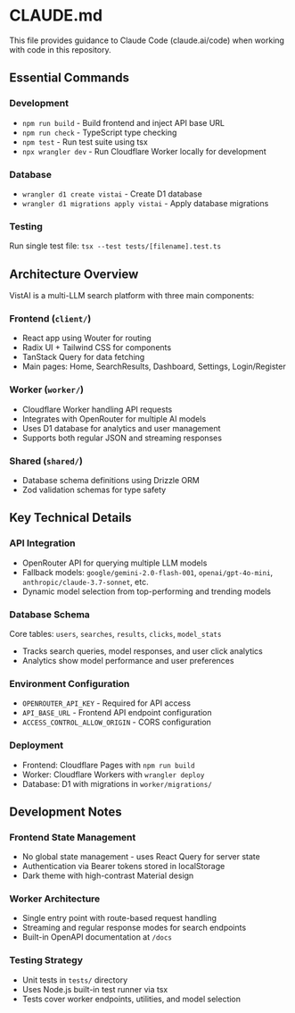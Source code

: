 # CLAUDE.md

This file provides guidance to Claude Code (claude.ai/code) when working with code in this repository.

## Essential Commands

### Development
- `npm run build` - Build frontend and inject API base URL
- `npm run check` - TypeScript type checking
- `npm test` - Run test suite using tsx
- `npx wrangler dev` - Run Cloudflare Worker locally for development

### Database
- `wrangler d1 create vistai` - Create D1 database
- `wrangler d1 migrations apply vistai` - Apply database migrations

### Testing
Run single test file: `tsx --test tests/[filename].test.ts`

## Architecture Overview

VistAI is a multi-LLM search platform with three main components:

### Frontend (`client/`)
- React app using Wouter for routing
- Radix UI + Tailwind CSS for components
- TanStack Query for data fetching
- Main pages: Home, SearchResults, Dashboard, Settings, Login/Register

### Worker (`worker/`)
- Cloudflare Worker handling API requests
- Integrates with OpenRouter for multiple AI models
- Uses D1 database for analytics and user management
- Supports both regular JSON and streaming responses

### Shared (`shared/`)
- Database schema definitions using Drizzle ORM
- Zod validation schemas for type safety

## Key Technical Details

### API Integration
- OpenRouter API for querying multiple LLM models
- Fallback models: `google/gemini-2.0-flash-001`, `openai/gpt-4o-mini`, `anthropic/claude-3.7-sonnet`, etc.
- Dynamic model selection from top-performing and trending models

### Database Schema
Core tables: `users`, `searches`, `results`, `clicks`, `model_stats`
- Tracks search queries, model responses, and user click analytics
- Analytics show model performance and user preferences

### Environment Configuration
- `OPENROUTER_API_KEY` - Required for API access
- `API_BASE_URL` - Frontend API endpoint configuration
- `ACCESS_CONTROL_ALLOW_ORIGIN` - CORS configuration

### Deployment
- Frontend: Cloudflare Pages with `npm run build`
- Worker: Cloudflare Workers with `wrangler deploy`
- Database: D1 with migrations in `worker/migrations/`

## Development Notes

### Frontend State Management
- No global state management - uses React Query for server state
- Authentication via Bearer tokens stored in localStorage
- Dark theme with high-contrast Material design

### Worker Architecture
- Single entry point with route-based request handling
- Streaming and regular response modes for search endpoints
- Built-in OpenAPI documentation at `/docs`

### Testing Strategy
- Unit tests in `tests/` directory
- Uses Node.js built-in test runner via tsx
- Tests cover worker endpoints, utilities, and model selection